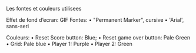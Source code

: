Les fontes et couleurs utilisees

Effet de fond d’ecran: GIF
Fontes: 
•	"Permanent Marker", cursive
•	'Arial', sans-seri

Couleurs:
•	Reset Score button: Blue;
•	Reset game over button: Pale Green
•	Grid: Pale blue
•	Player 1: Purple
•	Player 2: Green

